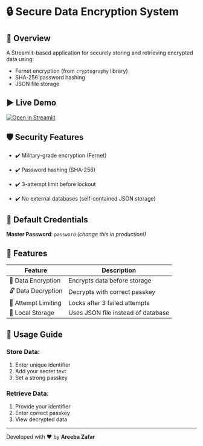 # 🔒 Secure Data Encryption System

## 🌟 Overview
A Streamlit-based application for securely storing and retrieving encrypted data using:
- Fernet encryption (from `cryptography` library)
- SHA-256 password hashing
- JSON file storage

## ▶️ Live Demo

[![Open in Streamlit](https://static.streamlit.io/badges/streamlit_badge_black_white.svg)](https://assignment-4-yccsrpsklanvtztwaxtcnb.streamlit.app/)

## 🛡️ Security Features
- ✔️ Military-grade encryption (Fernet)

- ✔️ Password hashing (SHA-256)

- ✔️ 3-attempt limit before lockout

- ✔️ No external databases (self-contained JSON storage)

## 🔑 Default Credentials
**Master Password**: `password` *(change this in production!)*

## 🎯 Features
| Feature          | Description                          |
|------------------|--------------------------------------|
| 🔐 Data Encryption | Encrypts data before storage        |
| 🔓 Data Decryption | Decrypts with correct passkey       |
| 🛑 Attempt Limiting | Locks after 3 failed attempts       |
| 📁 Local Storage  | Uses JSON file instead of database   |

## 📝 Usage Guide
### Store Data:
1. Enter unique identifier
2. Add your secret text
3. Set a strong passkey

### Retrieve Data:
1. Provide your identifier
2. Enter correct passkey
3. View decrypted data

---

Developed with ❤ by **Areeba Zafar**